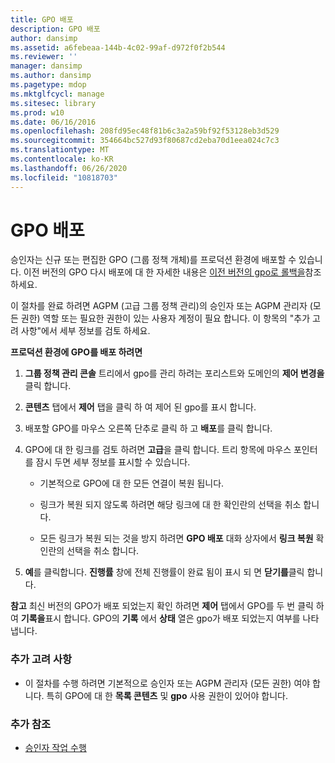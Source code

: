 ```yaml
---
title: GPO 배포
description: GPO 배포
author: dansimp
ms.assetid: a6febeaa-144b-4c02-99af-d972f0f2b544
ms.reviewer: ''
manager: dansimp
ms.author: dansimp
ms.pagetype: mdop
ms.mktglfcycl: manage
ms.sitesec: library
ms.prod: w10
ms.date: 06/16/2016
ms.openlocfilehash: 208fd95ec48f81b6c3a2a59bf92f53128eb3d529
ms.sourcegitcommit: 354664bc527d93f80687cd2eba70d1eea024c7c3
ms.translationtype: MT
ms.contentlocale: ko-KR
ms.lasthandoff: 06/26/2020
ms.locfileid: "10818703"
---
```

# GPO 배포


승인자는 신규 또는 편집한 GPO (그룹 정책 개체)를 프로덕션 환경에 배포할 수 있습니다. 이전 버전의 GPO 다시 배포에 대 한 자세한 내용은 [이전 버전의 gpo로 롤백을](roll-back-to-an-earlier-version-of-a-gpo-agpm40.md)참조 하세요.

이 절차를 완료 하려면 AGPM (고급 그룹 정책 관리)의 승인자 또는 AGPM 관리자 (모든 권한) 역할 또는 필요한 권한이 있는 사용자 계정이 필요 합니다. 이 항목의 "추가 고려 사항"에서 세부 정보를 검토 하세요.

**프로덕션 환경에 GPO를 배포 하려면**

1.  **그룹 정책 관리 콘솔** 트리에서 gpo를 관리 하려는 포리스트와 도메인의 **제어 변경을** 클릭 합니다.

2.  **콘텐츠** 탭에서 **제어** 탭을 클릭 하 여 제어 된 gpo를 표시 합니다.

3.  배포할 GPO를 마우스 오른쪽 단추로 클릭 하 고 **배포**를 클릭 합니다.

4.  GPO에 대 한 링크를 검토 하려면 **고급**을 클릭 합니다. 트리 항목에 마우스 포인터를 잠시 두면 세부 정보를 표시할 수 있습니다.

    -   기본적으로 GPO에 대 한 모든 연결이 복원 됩니다.

    -   링크가 복원 되지 않도록 하려면 해당 링크에 대 한 확인란의 선택을 취소 합니다.

    -   모든 링크가 복원 되는 것을 방지 하려면 **GPO 배포** 대화 상자에서 **링크 복원** 확인란의 선택을 취소 합니다.

5.  **예**를 클릭합니다. **진행률** 창에 전체 진행률이 완료 됨이 표시 되 면 **닫기를**클릭 합니다.

**참고**  최신 버전의 GPO가 배포 되었는지 확인 하려면 **제어** 탭에서 GPO를 두 번 클릭 하 여 **기록을**표시 합니다. GPO의 **기록** 에서 **상태** 열은 gpo가 배포 되었는지 여부를 나타냅니다.

 

### 추가 고려 사항

-   이 절차를 수행 하려면 기본적으로 승인자 또는 AGPM 관리자 (모든 권한) 여야 합니다. 특히 GPO에 대 한 **목록 콘텐츠** 및 **gpo** 사용 권한이 있어야 합니다.

### 추가 참조

-   [승인자 작업 수행](performing-approver-tasks-agpm40.md)

 

 





